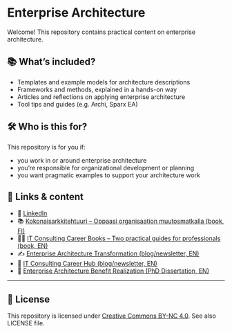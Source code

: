 # Enterprise Architecture

Welcome! This repository contains practical content on enterprise architecture.

## 📚 What’s included?

- Templates and example models for architecture descriptions
- Frameworks and methods, explained in a hands-on way
- Articles and reflections on applying enterprise architecture
- Tool tips and guides (e.g. Archi, Sparx EA)

## 🛠️ Who is this for?

This repository is for you if:

- you work in or around enterprise architecture
- you’re responsible for organizational development or planning
- you want pragmatic examples to support your architecture work

## 🔗 Links & content

- 🔗 [LinkedIn](https://www.linkedin.com/in/eetuniemiphd)
- 📚 [Kokonaisarkkitehtuuri – Oppaasi organisaation muutosmatkalla (book, FI)](https://kokonaisarkkitehtuuri.com)
- 📒📘 [IT Consulting Career Books – Two practical guides for professionals (book, EN)](https://itconsulting.carrd.co)
- ✍️ [Enterprise Architecture Transformation (blog/newsletter, EN)](https://www.eatransformation.com)
- 💼 [IT Consulting Career Hub (blog/newsletter, EN)](https://www.itconsultingcareer.com)
- 📄 [Enterprise Architecture Benefit Realization (PhD Dissertation, EN)](http://urn.fi/URN:ISBN:978-952-15-3850-6)

---

## 📜 License

This repository is licensed under [Creative Commons BY-NC 4.0](https://creativecommons.org/licenses/by-nc/4.0/). See also LICENSE file.
